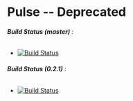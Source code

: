 # Pulse -- Deprecated

###### **Build Status (master)** :
- [![Build Status](https://travis-ci.com/PulselabApps/Pulse.svg?token=sauqEDKxdV5cD6YPypoK&branch=master)](https://travis-ci.com/PulselabApps/Pulse)

###### **Build Status (0.2.1)** :
- [![Build Status](https://travis-ci.com/PulselabApps/Pulse.svg?token=sauqEDKxdV5cD6YPypoK&branch=0.2.1)](https://travis-ci.com/PulselabApps/Pulse)
